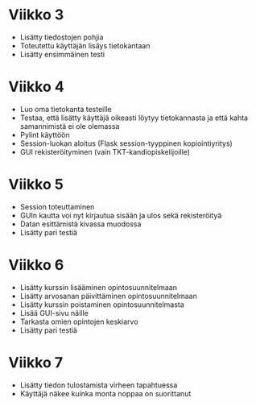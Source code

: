 # Viikko 3
- Lisätty tiedostojen pohjia
- Toteutettu käyttäjän lisäys tietokantaan
- Lisätty ensimmäinen testi

# Viikko 4
- Luo oma tietokanta testeille
- Testaa, että lisätty käyttäjä oikeasti löytyy tietokannasta ja että kahta samannimistä ei ole olemassa
- Pylint käyttöön
- Session-luokan aloitus (Flask session-tyyppinen kopiointiyritys)
- GUI rekisteröityminen (vain TKT-kandiopiskelijoille)

# Viikko 5
- Session toteuttaminen
- GUIn kautta voi nyt kirjautua sisään ja ulos sekä rekisteröityä
- Datan esittämistä kivassa muodossa
- Lisätty pari testiä

# Viikko 6
- Lisätty kurssin lisääminen opintosuunnitelmaan
- Lisätty arvosanan päivittäminen opintosuunnitelmaan
- Lisätty kurssin poistaminen opintosuunnitelmasta
- Lisää GUI-sivu näille
- Tarkasta omien opintojen keskiarvo
- Lisätty pari testiä

# Viikko 7
- Lisätty tiedon tulostamista virheen tapahtuessa
- Käyttäjä näkee kuinka monta noppaa on suorittanut